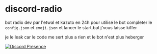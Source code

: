 # discord-radio
 bot radio dev par l'etwal et kazuto en 24h pour utilisé le bot completer le ```config.json``` et ```emoji.json``` et lancer le start.bat j'vous laisse kiffer 

je le leak car le code me sert plus a rien et le bot n'est plus heberger

[![Discord Presence](https://lanyard.cnrad.dev/api/1001131894978658355)](https://discord.com/users/1001131894978658355)
